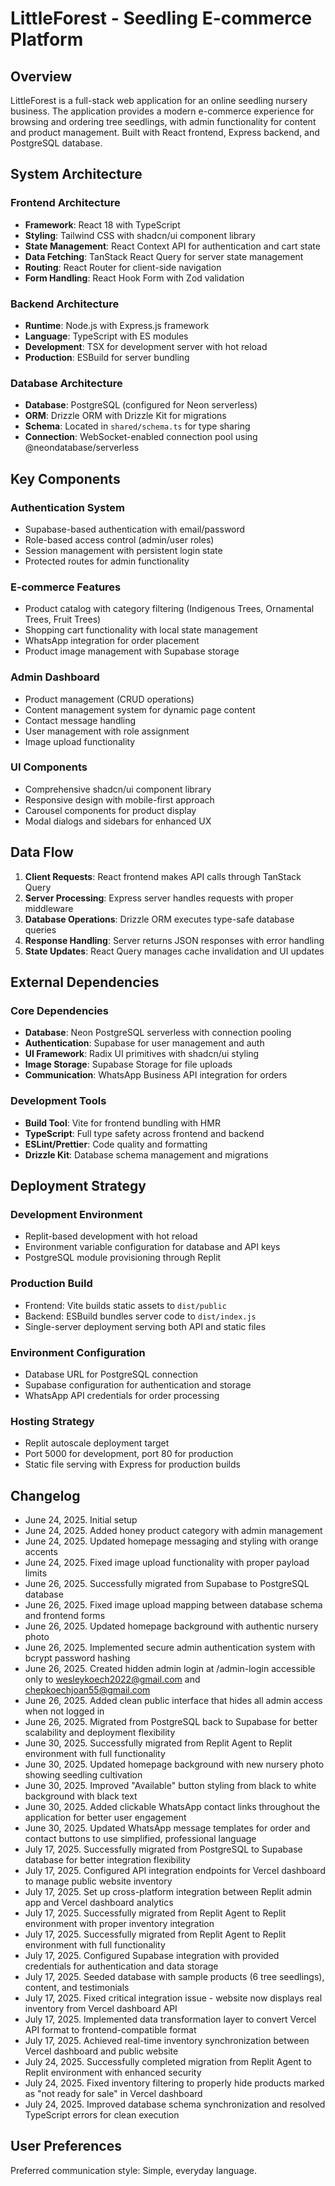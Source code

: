 # LittleForest - Seedling E-commerce Platform

## Overview

LittleForest is a full-stack web application for an online seedling nursery business. The application provides a modern e-commerce experience for browsing and ordering tree seedlings, with admin functionality for content and product management. Built with React frontend, Express backend, and PostgreSQL database.

## System Architecture

### Frontend Architecture
- **Framework**: React 18 with TypeScript
- **Styling**: Tailwind CSS with shadcn/ui component library
- **State Management**: React Context API for authentication and cart state
- **Data Fetching**: TanStack React Query for server state management
- **Routing**: React Router for client-side navigation
- **Form Handling**: React Hook Form with Zod validation

### Backend Architecture
- **Runtime**: Node.js with Express.js framework
- **Language**: TypeScript with ES modules
- **Development**: TSX for development server with hot reload
- **Production**: ESBuild for server bundling

### Database Architecture
- **Database**: PostgreSQL (configured for Neon serverless)
- **ORM**: Drizzle ORM with Drizzle Kit for migrations
- **Schema**: Located in `shared/schema.ts` for type sharing
- **Connection**: WebSocket-enabled connection pool using @neondatabase/serverless

## Key Components

### Authentication System
- Supabase-based authentication with email/password
- Role-based access control (admin/user roles)
- Session management with persistent login state
- Protected routes for admin functionality

### E-commerce Features
- Product catalog with category filtering (Indigenous Trees, Ornamental Trees, Fruit Trees)
- Shopping cart functionality with local state management
- WhatsApp integration for order placement
- Product image management with Supabase storage

### Admin Dashboard
- Product management (CRUD operations)
- Content management system for dynamic page content
- Contact message handling
- User management with role assignment
- Image upload functionality

### UI Components
- Comprehensive shadcn/ui component library
- Responsive design with mobile-first approach
- Carousel components for product display
- Modal dialogs and sidebars for enhanced UX

## Data Flow

1. **Client Requests**: React frontend makes API calls through TanStack Query
2. **Server Processing**: Express server handles requests with proper middleware
3. **Database Operations**: Drizzle ORM executes type-safe database queries
4. **Response Handling**: Server returns JSON responses with error handling
5. **State Updates**: React Query manages cache invalidation and UI updates

## External Dependencies

### Core Dependencies
- **Database**: Neon PostgreSQL serverless with connection pooling
- **Authentication**: Supabase for user management and auth
- **UI Framework**: Radix UI primitives with shadcn/ui styling
- **Image Storage**: Supabase Storage for file uploads
- **Communication**: WhatsApp Business API integration for orders

### Development Tools
- **Build Tool**: Vite for frontend bundling with HMR
- **TypeScript**: Full type safety across frontend and backend
- **ESLint/Prettier**: Code quality and formatting
- **Drizzle Kit**: Database schema management and migrations

## Deployment Strategy

### Development Environment
- Replit-based development with hot reload
- Environment variable configuration for database and API keys
- PostgreSQL module provisioning through Replit

### Production Build
- Frontend: Vite builds static assets to `dist/public`
- Backend: ESBuild bundles server code to `dist/index.js`
- Single-server deployment serving both API and static files

### Environment Configuration
- Database URL for PostgreSQL connection
- Supabase configuration for authentication and storage
- WhatsApp API credentials for order processing

### Hosting Strategy
- Replit autoscale deployment target
- Port 5000 for development, port 80 for production
- Static file serving with Express for production builds

## Changelog
- June 24, 2025. Initial setup
- June 24, 2025. Added honey product category with admin management
- June 24, 2025. Updated homepage messaging and styling with orange accents
- June 24, 2025. Fixed image upload functionality with proper payload limits
- June 26, 2025. Successfully migrated from Supabase to PostgreSQL database
- June 26, 2025. Fixed image upload mapping between database schema and frontend forms
- June 26, 2025. Updated homepage background with authentic nursery photo
- June 26, 2025. Implemented secure admin authentication system with bcrypt password hashing
- June 26, 2025. Created hidden admin login at /admin-login accessible only to wesleykoech2022@gmail.com and chepkoechjoan55@gmail.com
- June 26, 2025. Added clean public interface that hides all admin access when not logged in
- June 26, 2025. Migrated from PostgreSQL back to Supabase for better scalability and deployment flexibility
- June 30, 2025. Successfully migrated from Replit Agent to Replit environment with full functionality
- June 30, 2025. Updated homepage background with new nursery photo showing seedling cultivation
- June 30, 2025. Improved "Available" button styling from black to white background with black text
- June 30, 2025. Added clickable WhatsApp contact links throughout the application for better user engagement
- June 30, 2025. Updated WhatsApp message templates for order and contact buttons to use simplified, professional language
- July 17, 2025. Successfully migrated from PostgreSQL to Supabase database for better integration flexibility
- July 17, 2025. Configured API integration endpoints for Vercel dashboard to manage public website inventory
- July 17, 2025. Set up cross-platform integration between Replit admin app and Vercel dashboard analytics
- July 17, 2025. Successfully migrated from Replit Agent to Replit environment with proper inventory integration
- July 17, 2025. Successfully migrated from Replit Agent to Replit environment with full functionality
- July 17, 2025. Configured Supabase integration with provided credentials for authentication and data storage
- July 17, 2025. Seeded database with sample products (6 tree seedlings), content, and testimonials
- July 17, 2025. Fixed critical integration issue - website now displays real inventory from Vercel dashboard API
- July 17, 2025. Implemented data transformation layer to convert Vercel API format to frontend-compatible format
- July 17, 2025. Achieved real-time inventory synchronization between Vercel dashboard and public website
- July 24, 2025. Successfully completed migration from Replit Agent to Replit environment with enhanced security
- July 24, 2025. Fixed inventory filtering to properly hide products marked as "not ready for sale" in Vercel dashboard
- July 24, 2025. Improved database schema synchronization and resolved TypeScript errors for clean execution

## User Preferences

Preferred communication style: Simple, everyday language.